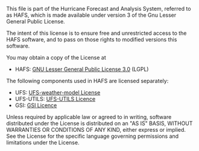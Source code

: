 This file is part of the Hurricane Forecast and Analysis System, referred to as HAFS, which is made available under version 3 of the Gnu Lesser General Public License.

The intent of this license is to ensure free and unrestricted access to the HAFS software, and to pass on those rights to modified versions this software.

You may obtain a copy of the License at
- HAFS: [GNU Lesser General Public License 3.0](https://www.gnu.org/licenses/lgpl-3.0.en.html) (LGPL)

The following components used in HAFS are licensed separately: 
- UFS: [UFS-weather-model License](https://github.com/ufs-community/ufs-weather-model/blob/develop/LICENSE.md)
- UFS-UTILS: [UFS-UTILS Licence](https://github.com/ufs-community/UFS_UTILS/blob/develop/LICENSE.md)
- GSI: [GSI Licence](https://github.com/NOAA-EMC/GSI-fix/blob/develop/LICENSE.md)

Unless required by applicable law or agreed to in writing, software distributed under the License 
is distributed on an "AS IS" BASIS, WITHOUT WARRANTIES OR CONDITIONS OF ANY KIND, either 
express or implied. See the License for the specific language governing permissions and 
limitations under the License.
